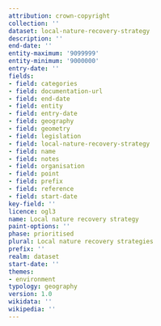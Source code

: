 ```yaml
---
attribution: crown-copyright
collection: ''
dataset: local-nature-recovery-strategy
description: ''
end-date: ''
entity-maximum: '9099999'
entity-minimum: '9000000'
entry-date: ''
fields:
- field: categories
- field: documentation-url
- field: end-date
- field: entity
- field: entry-date
- field: geography
- field: geometry
- field: legislation
- field: local-nature-recovery-strategy
- field: name
- field: notes
- field: organisation
- field: point
- field: prefix
- field: reference
- field: start-date
key-field: ''
licence: ogl3
name: Local nature recovery strategy
paint-options: ''
phase: prioritised
plural: Local nature recovery strategies
prefix: ''
realm: dataset
start-date: ''
themes:
- environment
typology: geography
version: 1.0
wikidata: ''
wikipedia: ''
---
```

